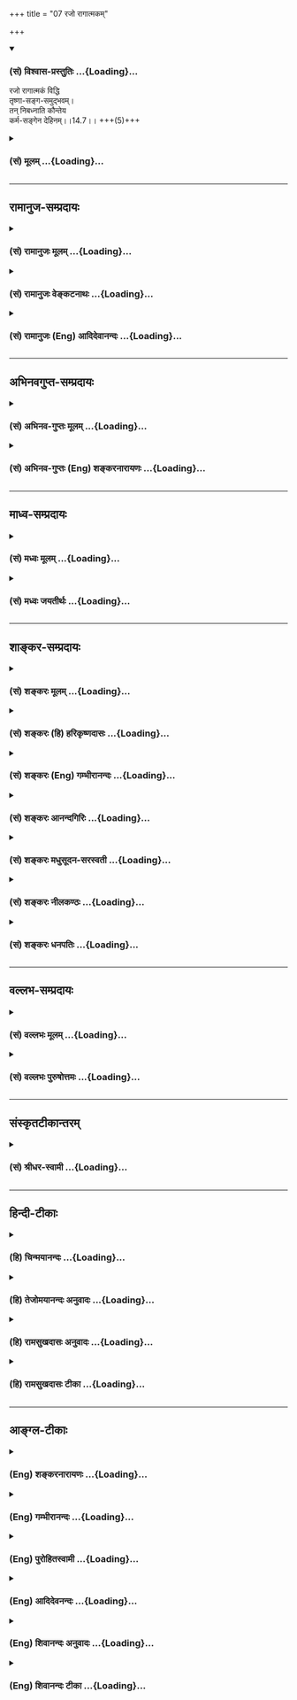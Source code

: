 +++
title = "07 रजो रागात्मकम्"

+++
<div class="js_include" newlevelforh1="3" title="(सं) विश्वास-प्रस्तुतिः" unfilled url="/purANam/mahAbhAratam/06-bhIShma-parva/02-bhagavad-gItA-parva/saMskRtam/vishvAsa-prastutiH/14_guNa-traya-vibhAga-y/07_rajo_rAgAtmakam.md">
<details open><summary><h3>(सं) विश्वास-प्रस्तुतिः ...{Loading}...</h3></summary>

रजो रागात्मकं विद्धि  
तृष्णा-सङ्ग-समुद्भवम्।  
तन् निबध्नाति कौन्तेय  
कर्म-सङ्गेन देहिनम्।।14.7।। +++(5)+++
</details>
</div>
<div class="js_include collapsed" newlevelforh1="3" title="(सं) मूलम्" unfilled url="/purANam/mahAbhAratam/06-bhIShma-parva/02-bhagavad-gItA-parva/saMskRtam/mUlam/14_guNa-traya-vibhAga-y/07_rajo_rAgAtmakam.md">
<details><summary><h3>(सं) मूलम् ...{Loading}...</h3></summary>

रजो रागात्मकं विद्धि तृष्णासङ्गसमुद्भवम्।  
तन्निबध्नाति कौन्तेय कर्मसङ्गेन देहिनम्।।14.7।।
</details>
</div>


_________________
## रामानुज-सम्प्रदायः
<div class="js_include collapsed" newlevelforh1="3" title="(सं) रामानुजः मूलम्" unfilled url="/purANam/mahAbhAratam/06-bhIShma-parva/02-bhagavad-gItA-parva/saMskRtam/rAmAnujaH/mUlam/14_guNa-traya-vibhAga-y/07_rajo_rAgAtmakam.md">
<details><summary><h3>(सं) रामानुजः मूलम् ...{Loading}...</h3></summary>

।।14.7।।**रजो रागात्मकं** रागहेतुभूतम्; रागो योषितपुरुषयोः
अन्योन्यस्पृहा। **तृष्णासङ्गसमुद्भवं** तृष्णासङ्गयोः उद्भवस्थानं
तृष्णासङ्गहेतुभूतम् इत्यर्थः। तृष्णा शब्दादिसर्वविषयस्पृहा। सङ्गः
पुत्रमित्रादिषु संबन्धिषु संश्लेषस्पृहा। तथा **देहिनं** कर्मसु क्रियासु
स्पृहाजननद्वारेण निबध्नाति क्रियासु हि स्पृहया याः क्रिया आरभते देही;
ताः च पुण्यपापरूपा इति तत्फलानुभवसाधनभूतासु योनिषु जन्महेतवो भवन्ति; अतः
कर्मसङ्गद्वारेण रजो देहिनं निबध्नाति। तद् एवं रजो रागतृष्णासङ्गहेतुः
कर्मसङगहेतुः च इति उक्तं भवति।

</details>
</div>
<div class="js_include collapsed" newlevelforh1="3" title="(सं) रामानुजः वेङ्कटनाथः" unfilled url="/purANam/mahAbhAratam/06-bhIShma-parva/02-bhagavad-gItA-parva/saMskRtam/rAmAnujaH/venkaTanAthaH/14_guNa-traya-vibhAga-y/07_rajo_rAgAtmakam.md">
<details><summary><h3>(सं) रामानुजः वेङ्कटनाथः ...{Loading}...</h3></summary>

  
  
।।14.7।। रजसो लोभ एव च \[14।17\] इति वक्ष्यते अतःप्रकाशकंमोहनाम् इति
पूर्वोत्तरवत्रागात्मकम् इत्यत्रापि रागहेतुत्वं
विवक्षितमित्याहरागहेतुभूतमिति। कारणे कार्योपचारः। रज्यतेऽनेनेति
व्युत्पत्त्या वा रागहेतुत्वं रागशब्देन विवक्षितमिति भावः।
सहप्रयुक्ततृष्णादिशब्दपुनरुक्तिपरिहाराय रागशब्दं प्रयोगप्राचुर्यानुसारेण
विषयविशेषे नियच्छति -- योषित्पुरुषयोरन्योन्यस्पृहेति। तृष्णासङ्गाभ्यां
रजस उत्पत्तिकथनं मन्दम् रजोगुणात्तयोरुत्पत्त्यभिधानं तु
बन्धावान्तरव्यापारज्ञापनेन
सार्थकमित्यभिप्रायेणाहतृष्णासङ्गयोरुद्भवस्थानमिति।
आत्मधर्मभूतयोस्तयोरात्मैव
ह्युद्भवस्थानमित्यत्राहतृष्णासङ्गहेतुभूतमित्यर्थ इति। क्षुत्तृष्णोपशमम्
इत्यादिप्रयोगात्पिपासामात्रशङ्काव्यावृत्त्यर्थमाहतृष्णाशब्दादिविषयेति।
सांस्पर्शिकगुणपञ्चकग्रहणमिदम्। पुत्रमित्रादिष्वित्याभिमानिकपरम्;
विषयतृष्णा विषयवैतृष्ण्यमित्यादिप्रयोगात्। तृष्णा सांस्पर्शिकसमस्तविषया
सङ्गस्तु परिशेषात् प्रयोगानुसाराच्च आभिमानिकविषय इति भावः।
रागादिहेतुकस्तद्विषयोपायसङ्गोऽत्र कर्मसङ्ग इत्याहतथेति। ननु
रागतृष्णासङ्गा अप्यन्यत्र सुखविशेषसङ्गा एव व्याख्याताः। ज्ञानसुखयोः
सङ्गे जाते तत्साधनेषु प्रवृत्तिवचनात्सत्त्वेनापि क्रियासङ्गो जन्यते;
तत्कथं विवेकः इत्थं सत्त्वगुणः सुखं प्रधानीकृत्य
तदर्थतयाऽन्यत्र,सञ्जयतिप्रयोजनेषु सज्जन्ते न विशेषेषु पण्डिताः \[ \]
इतिवत्। रजोगुणस्तु तत्तद्वस्तूनि क्रियास्वरूपं च प्रधानीकृत्य सुखमल्पं
प्रभूतं वेत्यत्रोदासीनो भवति।
राजदाराभिलाषदुष्पुत्रादिसंरक्षणवृथाचेष्टादिष्वेतद्व्यक्तम् -- इति।
कर्मसङ्गस्य कथं बन्धद्वारत्वं इत्यत्राहक्रियासु हीति।
कर्मसङ्गवद्रागादेरपि बन्धद्वारत्वज्ञापनाय पिण्डितमाहतदेवमिति। तत्
रागादीनां बन्धे पर्यवसानेन साफल्यादित्यर्थः। एवं
सत्त्वतमोव्यावृत्तस्वभावेनोक्तप्रकारेणेत्यर्थः।  
  

</details>
</div>
<div class="js_include collapsed" newlevelforh1="3" title="(सं) रामानुजः (Eng) आदिदेवानन्दः" unfilled url="/purANam/mahAbhAratam/06-bhIShma-parva/02-bhagavad-gItA-parva/saMskRtam/rAmAnujaH/english/AdidevAnandaH/14_guNa-traya-vibhAga-y/07_rajo_rAgAtmakam.md">
<details><summary><h3>(सं) रामानुजः (Eng) आदिदेवानन्दः ...{Loading}...</h3></summary>

14.7 Rajas is of the nature of passion, namely, it causes sexual desire.
'Passion' (Raga) is mutual yearning between a man and a woman.
'Springing from thirst and attachment' means it is the source of
sensuality and attachment. 'Trsna', (thirst, sensuality) is the longing
for all sense-objects, such as sound etc. 'Sanga' (attachment) is the
inordinate longing for union with one's sons, friends and such other
relations. By creating longing for actions, it binds the embodied self.
Whatever actions have been begun by the self from longiing for sensual
enjoyments, they become the cause of births in bodies that constitute
the means for experiencing such enjoyments. Therefore Rajas binds the
embodied self through attachment to actions. What is said is this: Rajas
is the cause of sexuality, sensuality and attachment, and of constant
engagement in actions.

</details>
</div>


_________________
## अभिनवगुप्त-सम्प्रदायः
<div class="js_include collapsed" newlevelforh1="3" title="(सं) अभिनव-गुप्तः मूलम्" unfilled url="/purANam/mahAbhAratam/06-bhIShma-parva/02-bhagavad-gItA-parva/saMskRtam/abhinava-guptaH/mUlam/14_guNa-traya-vibhAga-y/07_rajo_rAgAtmakam.md">
<details><summary><h3>(सं) अभिनव-गुप्तः मूलम् ...{Loading}...</h3></summary>

।।14.6 -- 14.8।। क्रमेणैषां रूपमुच्यते -- तत्रेत्यादि भारतेत्यन्तम्।
सत्त्वं निर्मलम्। तृष्णासंगस्य समुद्भवो यतः। दुर्लभस्यापि
चिरतरसंचितपुण्यशतलब्धस्य अपवर्गप्राप्तावेककारणस्य मानुष्यकस्य वृथा
अतिवाहनं प्रमादः। तथाह्युक्तम्,+++(;N तथाभ्युक्तम्)+++ -- आयुषः क्षण एकोऽपि
सर्वरत्नैर्न लभ्यते।  
  
स वृथा नीयते येन स प्रमादी नराधमः।।14.इति +++(S in the margin; and ;N in
the text itself add the followingयथा वा श्रीमद्भागवते -- निद्रया ह्रियते
नक्तं व्यवायेन च वा वयः।  
  
दिवा चार्थेहया राजन् कुटुम्बभरणेन
वा।।1।। देहापत्यकलत्रादिष्वात्मसैन्येष्वसत्स्वपि।  
  
तेषां प्रमत्तो निधनं पश्यन्नपि न पश्यति।।2।।  
  
-- The hagavata Purana ( Gorakhpur Ed.)+++ II; i; verse 34तथा --,किं
प्रमत्तस्य बहुभिः परोक्षैर्हायनैरिह।  
  
वरं मुहूर्त्तं विदितं घटेत श्रेयसे यतः।।3।। -- ibid; 12.अयमेव प्रमादः
तत्रैवैकादशस्कन्धे आत्महत्याशब्दवाच्यो निर्णीतो भगवता,यथा -- नृदेहमाद्यं
सुलभं सुदुर्लभं  
  
प्लवं सुकल्पं गुरुकर्णधारम्।  
  
मयानुकूलेन नभस्वतेरितं  
  
पुमान् भवाब्धिं न तरेत्स आत्महा।।4।। इति -- ibid. XI; xx; 17.)आलस्यं
शुभकरणीयेषु। निःशेषेण द्राणं कुत्सिता गतिः निद्रा।

</details>
</div>
<div class="js_include collapsed" newlevelforh1="3" title="(सं) अभिनव-गुप्तः (Eng) शङ्करनारायणः" unfilled url="/purANam/mahAbhAratam/06-bhIShma-parva/02-bhagavad-gItA-parva/saMskRtam/abhinava-guptaH/english/shankaranArAyaNaH/14_guNa-traya-vibhAga-y/07_rajo_rAgAtmakam.md">
<details><summary><h3>(सं) अभिनव-गुप्तः (Eng) शङ्करनारायणः ...{Loading}...</h3></summary>

14.7 See Comment under 14.8

</details>
</div>


_________________
## माध्व-सम्प्रदायः
<div class="js_include collapsed" newlevelforh1="3" title="(सं) मध्वः मूलम्" unfilled url="/purANam/mahAbhAratam/06-bhIShma-parva/02-bhagavad-gItA-parva/saMskRtam/madhvaH/mUlam/14_guNa-traya-vibhAga-y/07_rajo_rAgAtmakam.md">
<details><summary><h3>(सं) मध्वः मूलम् ...{Loading}...</h3></summary>

।।14.7।। रज इति। तृष्णासङ्गयोः समुद्भवं तयोः कारणम्।

</details>
</div>
<div class="js_include collapsed" newlevelforh1="3" title="(सं) मध्वः जयतीर्थः" unfilled url="/purANam/mahAbhAratam/06-bhIShma-parva/02-bhagavad-gItA-parva/saMskRtam/madhvaH/jayatIrthaH/14_guNa-traya-vibhAga-y/07_rajo_rAgAtmakam.md">
<details><summary><h3>(सं) मध्वः जयतीर्थः ...{Loading}...</h3></summary>

।।14.7।। अत्ररजस्तृष्णासङ्गसमुद्भवं इत्यस्यतृष्णासङ्गाभ्यां समुद्भवो यस्य
इत्यपव्याख्यानमिति भावेन विग्रहप्रदर्शनपूर्वकमर्थमाह -- **तृष्णे**ति।
समुद्भवत्यस्मादिति समुद्भवं कारणम्। अन्यथाप्रकृतिसम्भवाः (14।5)
इत्युक्तविरोधात् समुद्भवशब्देनाविर्भावो विवक्षित इति चेत् तथापि
गुणकार्यकथनप्रकरणविरोधात्।

</details>
</div>


_________________
## शाङ्कर-सम्प्रदायः
<div class="js_include collapsed" newlevelforh1="3" title="(सं) शङ्करः मूलम्" unfilled url="/purANam/mahAbhAratam/06-bhIShma-parva/02-bhagavad-gItA-parva/saMskRtam/shankaraH/mUlam/14_guNa-traya-vibhAga-y/07_rajo_rAgAtmakam.md">
<details><summary><h3>(सं) शङ्करः मूलम् ...{Loading}...</h3></summary>

।।14.7।। --,**रजः रागात्मकं** रञ्जनात् रागः गैरिकादिवद्रागात्मकं
**विद्धि** जानीहि। **तृष्णासङ्गसमुद्भवं** तृष्णा अप्राप्ताभिलाषः; आसङ्गः
प्राप्ते विषये मनसः प्रीतिलक्षणः संश्लेषः; तृष्णासङ्गयोः समुद्भवं
तृष्णासङ्गसमुद्भवम्। तन्निबध्नाति **तत्** रजः **निबध्नाति कौन्तेय
कर्मसङ्गेन;** दृष्टादृष्टार्थेषु कर्मसु सञ्जनं तत्परता कर्मसङ्गः; तेन
निबध्नाति रजः **देहिनम्**।।

</details>
</div>
<div class="js_include collapsed" newlevelforh1="3" title="(सं) शङ्करः (हि) हरिकृष्णदासः" unfilled url="/purANam/mahAbhAratam/06-bhIShma-parva/02-bhagavad-gItA-parva/saMskRtam/shankaraH/hindI/harikRShNadAsaH/14_guNa-traya-vibhAga-y/07_rajo_rAgAtmakam.md">
<details><summary><h3>(सं) शङ्करः (हि) हरिकृष्णदासः ...{Loading}...</h3></summary>

।।14.7।। अप्राप्त वस्तुकी अभिलाषाका नाम तृष्णा है और प्राप्त विषयोंमें
मनकी प्रीतिरूप स्नेहका नाम आसक्ति है; इन तृष्णा और आसक्तिकी उत्पत्तिके
कारणरूप रजोगुणको रागात्मक जान। अर्थात् गेरू आदि रंगोंकी भाँति ( पुरुषको
विषयोंके साथ ) उनमें आसक्त करके तद्रूप करनेवाला होनेसे; इसको तू रागरूप
समझ। हे कुन्तीपुत्र वह रजोगुण; इस शरीरधारी क्षेत्रज्ञको कर्मासक्तिसे
बाँधता है। दृष्ट और अदृष्ट फल देनेवाले जो कर्म हैं उनमें आसक्ति --
तत्परताका नाम कर्मासक्ति है; उसके द्वारा बाँधता है।

</details>
</div>
<div class="js_include collapsed" newlevelforh1="3" title="(सं) शङ्करः (Eng) गम्भीरानन्दः" unfilled url="/purANam/mahAbhAratam/06-bhIShma-parva/02-bhagavad-gItA-parva/saMskRtam/shankaraH/english/gambhIrAnandaH/14_guNa-traya-vibhAga-y/07_rajo_rAgAtmakam.md">
<details><summary><h3>(सं) शङ्करः (Eng) गम्भीरानन्दः ...{Loading}...</h3></summary>

14.7 Viddhi, know; rajas to be ragatmakam, of the nature of passion
(-raga is derived in the sense of that which colours-), having the
property of colouring, like the ochre pigment etc.;
trsna-asanga-samud-bhavam, born of hankering and attachment-hankering is
the longing for things not acired; attachment is the clining-of the
nature of fondness-of the mind to things in possession. O son of Kunti,
tat, that, that rajas; nibadhnati, binds; dehinam, the embodied one;
karma-sangena, through attachment to actions. Deep involvement in
actions related to seen or unseen objects is karmasangah. Rajas binds
through that.

</details>
</div>
<div class="js_include collapsed" newlevelforh1="3" title="(सं) शङ्करः आनन्दगिरिः" unfilled url="/purANam/mahAbhAratam/06-bhIShma-parva/02-bhagavad-gItA-parva/saMskRtam/shankaraH/AnandagiriH/14_guNa-traya-vibhAga-y/07_rajo_rAgAtmakam.md">
<details><summary><h3>(सं) शङ्करः आनन्दगिरिः ...{Loading}...</h3></summary>

।।14.7।। रजस्तर्हि किंलक्षणं कथं वा पुरुषं निबध्नातीत्याशङ्क्याह -- **रज
इति।** रज्यते संसृज्यतेऽनेन पुरुषो दृश्यैरिति रागोऽसावात्मास्येति
रागात्मकं रजो जानीहीत्याह -- **रञ्जनादिति।** समुद्भवत्यस्मादिति
समुद्भवस्तृष्णा चासङ्गश्च तृष्णासङ्गौ तयोः समुद्भवस्तमिति विग्रहं
गृहीत्वा कार्यद्वारा रजो विवक्षुस्तृष्णासङ्गयोरर्थभेदमाह --
**तृष्णेत्यादिना।** रजसो लक्षणमुक्त्वा निबन्धृत्वप्रकारमाह -- **तद्रज
इति।** कर्मसङ्गं विभजते -- **दृष्टेति।** अकर्तारमेव पुरुषं
करोमीत्यभिमानेन प्रवर्तयतीत्यर्थः।

</details>
</div>
<div class="js_include collapsed" newlevelforh1="3" title="(सं) शङ्करः मधुसूदन-सरस्वती" unfilled url="/purANam/mahAbhAratam/06-bhIShma-parva/02-bhagavad-gItA-parva/saMskRtam/shankaraH/madhusUdana-sarasvatI/14_guNa-traya-vibhAga-y/07_rajo_rAgAtmakam.md">
<details><summary><h3>(सं) शङ्करः मधुसूदन-सरस्वती ...{Loading}...</h3></summary>

।।14.7।। रज्यते विषयेषु पुरुषोऽनेनेति रागः; कामो गर्धः स एवात्मा स्वरूपं
यस्य धर्मधर्मिणोस्तादात्म्यात् तद्रागात्मकं रजो विद्धि। अतएव
अप्राप्ताभिलाषस्तृष्णा; प्राप्तस्योपस्थितेऽपि विनाशे संरक्षणाभिलाष
आसङ्गतयोस्तृष्णासङ्गयोः संभवो यस्मात्तद्रजो निबध्नाति हे कौन्तेय;
कर्मसङ्गेन कर्मसु दृष्टादृष्टार्थेषु अहमिदं करोम्येतत्फलं भोक्ष्य
इत्यभिनिवेशविशेषेण देहिनं वस्तुतोऽकर्तारमेव कर्तृत्वाभिमानिनम्। रजसः
प्रवृत्तिहेतुत्वात्।

</details>
</div>
<div class="js_include collapsed" newlevelforh1="3" title="(सं) शङ्करः नीलकण्ठः" unfilled url="/purANam/mahAbhAratam/06-bhIShma-parva/02-bhagavad-gItA-parva/saMskRtam/shankaraH/nIlakaNThaH/14_guNa-traya-vibhAga-y/07_rajo_rAgAtmakam.md">
<details><summary><h3>(सं) शङ्करः नीलकण्ठः ...{Loading}...</h3></summary>

।।14.7।। रजोगुणो रागो रञ्जना तदात्मकं विद्धि। तृष्णा
प्राप्यमाणेष्वप्यर्थेष्वतृप्तिः। सङ्गः प्राप्ते विषये मनसः प्रीतिलक्षणः
संश्लेषस्तयोः समुद्भवं निदानभूतं तद्रजो हे कौन्तेय; कर्मसङ्गेन
दृष्टादृष्टार्थेषु कर्मसु सङ्गस्तत्परता तेन निबध्नाति देहिनं
देहाभिमानिनम्।

</details>
</div>
<div class="js_include collapsed" newlevelforh1="3" title="(सं) शङ्करः धनपतिः" unfilled url="/purANam/mahAbhAratam/06-bhIShma-parva/02-bhagavad-gItA-parva/saMskRtam/shankaraH/dhanapatiH/14_guNa-traya-vibhAga-y/07_rajo_rAgAtmakam.md">
<details><summary><h3>(सं) शङ्करः धनपतिः ...{Loading}...</h3></summary>

।।14.7।। रजः किंलक्षणं कथं वा देहिनं बध्नातीत्यपेक्षायां तस्य लक्षणं
बन्धकत्वं चाह -- रज इति। रजः रागात्मकं रज्यते संसज्यतेऽनेन पुरुषो
दृश्यैरीति रागो दृष्टादृष्टसुखं तत्साधनविषयकः कामः गंधः स एवात्मा यस्य
तद्रागात्मकं विद्धि जानीहि। अप्राप्तोभिलाषस्तृष्णा मनसः प्रीतिलक्षणः
संश्लेष आसङ्गः समुद्भवत्यस्मादिति समुद्भवः। तृष्णासङ्गयोः समुद्भूवं
निदानं एतादृशं तद्रजः। कर्मसङ्गेन दृष्टादृष्टार्थेषु सञ्जनं तत्परता
कर्मसङ्गेस्तेन देहिनं निबध्नाति। अकर्तारमेव करोमीत्यभिमानेन
प्रवर्तयतीत्यर्थः। बध्वा च जननीजढरवासादिरुपां संसृतिं विस्तारयतीति
ध्वनयन्नाह -- हे कौन्तेयेति।

</details>
</div>


_________________
## वल्लभ-सम्प्रदायः
<div class="js_include collapsed" newlevelforh1="3" title="(सं) वल्लभः मूलम्" unfilled url="/purANam/mahAbhAratam/06-bhIShma-parva/02-bhagavad-gItA-parva/saMskRtam/vallabhaH/mUlam/14_guNa-traya-vibhAga-y/07_rajo_rAgAtmakam.md">
<details><summary><h3>(सं) वल्लभः मूलम् ...{Loading}...</h3></summary>

।।14.7।। रजसोऽप्याह -- रज इति। अनुरागात्मकंरञ्ज रागे इति धातोः स्पष्टमेव।
कर्मसु,रञ्जनाद्बन्धकम्।

</details>
</div>
<div class="js_include collapsed" newlevelforh1="3" title="(सं) वल्लभः पुरुषोत्तमः" unfilled url="/purANam/mahAbhAratam/06-bhIShma-parva/02-bhagavad-gItA-parva/saMskRtam/vallabhaH/puruShottamaH/14_guNa-traya-vibhAga-y/07_rajo_rAgAtmakam.md">
<details><summary><h3>(सं) वल्लभः पुरुषोत्तमः ...{Loading}...</h3></summary>

  
  
।।14.7।। सत्त्वलक्षणमुक्त्वा रजोलक्षणमाह -- रजो रागात्मकमिति। रजः रजोगुणं
रागात्मकं अनुरञ्जनात्मकं नानापदार्थोत्पादनेन भगवद्रञ्जनात्मकं विद्धि।
तत् तृष्णासङ्गसमुद्भवं तृष्णा,भगवदर्थोत्पन्नवस्तुमात्राज्ञानेन
स्वाभिलाषः; तत्सङ्गेन समुद्भव उत्पत्तिर्यस्य तादृशं देहिनं; न तु
भगवदर्थकज्ञानात्मकम्। कर्मसङ्गेन तत्स्वाभिलषितप्राप्त्यर्थं क्रियासङ्गेन
बध्नाति लौकिकासक्तिं जनयतीत्यर्थः।  
  

</details>
</div>


_________________
## संस्कृतटीकान्तरम्
<div class="js_include collapsed" newlevelforh1="3" title="(सं) श्रीधर-स्वामी" unfilled url="/purANam/mahAbhAratam/06-bhIShma-parva/02-bhagavad-gItA-parva/saMskRtam/shrIdhara-svAmI/14_guNa-traya-vibhAga-y/07_rajo_rAgAtmakam.md">
<details><summary><h3>(सं) श्रीधर-स्वामी ...{Loading}...</h3></summary>

।।14.7।। रजसो लक्षणं बन्धकत्वं चाह **-- रजोरागेति**। रजःसंज्ञकं गुणं
रागात्मकमनुरञ्जनरूपं विद्धि। अतएव तृष्णासङ्गसमुद्भवम्। तृष्णा
अप्राप्तेऽर्थेऽभिलाषः; सङ्गः प्राप्तेऽर्थे
प्रीतिर्विशषेणासक्तिस्तयोस्तृष्णासङ्गयोः समुद्भवो यस्मात्तद्रजो देहिनं
दृष्टादृष्टार्थेषु कर्मसु सङ्गेनासात्तया नितरां बध्नाति।
तृष्णासङ्गाभ्यां हि कर्मस्वासक्तिर्भवति।

</details>
</div>


_________________
## हिन्दी-टीकाः
<div class="js_include collapsed" newlevelforh1="3" title="(हि) चिन्मयानन्दः" unfilled url="/purANam/mahAbhAratam/06-bhIShma-parva/02-bhagavad-gItA-parva/hindI/chinmayAnandaH/14_guNa-traya-vibhAga-y/07_rajo_rAgAtmakam.md">
<details><summary><h3>(हि) चिन्मयानन्दः ...{Loading}...</h3></summary>

।।14.7।। अपने मन पर विजय प्राप्त करने के इच्छुक साधक को मन की उन समस्त
सूक्ष्म प्रवृत्तियों एवं रुचियों का ज्ञान होना चाहिये; जिनके द्वारा वह
बारम्बार उन्मत्त के समान विषयों की ओर भागता है। इस प्रकार; यह मन साधक के
आन्तरिक व्यक्तित्व को नष्ट करने के षड्यन्त्र में ही लगा रहता है। रजोगुण
को रागस्वरूप जानो जब अन्तकरण में रजोगुण के प्रभावों का घातक आक्रमण होता
है तब वह मनुष्य के मन को असंख्य पीड़ादायक उद्वेगों से चूरचूर कर देता है।
मन के स्तर पर उठने वाले ये उद्वेग ही रजोगुण के मुख्य लक्षण हैं। ये
मनोवेग असंख्य प्रकार से व्यक्त होते हैं; जैसे हठ; कामना; भावना इत्यादि।
तथापि इन सबका समावेश केवल दो वृत्तियों में किया जा सकता है तृष्णा और संग
अर्थात् आसक्ति। यहाँ इन दोनों का ही समस्त उद्वेगों के मुख्य स्रोत के रूप
में निर्देश किया गया है। तृष्णा और संग विषयोपभोग की इच्छा के लिये संस्कृत
में शब्द है तृष्णा अर्थात् प्यास। एक प्यासे व्यक्ति के लिये उस समय जल से
अधिक महत्व की और कोई शान्तिप्रद वस्तु प्रतीत ही नहीं होती है। वह तृष्णा
के कारण छटपटाता है; और केवल किसी प्रकार किसी भी स्थान से जल प्राप्त करने
के लिये प्रयत्न करता है। इसी प्रकार एक बार किसी विषय की कामना मन में
उत्पन्न हो जाती है; तब उसकी सन्तुष्टि किये बिना मनुष्य को शान्ति अनुभव
नहीं होती। यदि इष्ट वस्तु की प्राप्ति हो जाती है; तो उसके प्रति संग हो
जाता है। संग एक ऐसा दुष्ट मनोवेग है; जो मन के सुख और शान्ति को भंग कर
देता है। संक्षेपत; अप्राप्त वस्तु को पाने की काम्ाना तृष्णा कहलाती है;
और प्राप्त वस्तु से आसक्ति को संग कहते हैं। विषयों के प्रति मन में
उत्पन्न होने वाली तृष्णा और संग ही वे ज्वालामुखी पर्वत हैं; जो निरन्तर
अपना पिघला लावा उगल कर जीवन के हंसते उपवन को झुलसाकर ध्वस्त कर देते हैं।
इन आग्नेय पर्वतों से उगला गया तप्त लावा विविध प्रकार के मनोद्वेग हैं; जो
मनुष्य के कामुक जीवन में असंख्य वस्तुओं को अर्जित करने; उन पर अधिकार
जमाने और उन्हें सुरक्षित रखने के लिये संघर्ष और कलह को जन्म देते हैं। यह
रजोगुण मनुष्य को कर्मासक्ति से बांधता है रजोगुण के वशीभूत पुरुष के मन
में विभिन्न इच्छाएं उत्पन्न होती हैं; जिन्हें पूर्ण करने के लिये
स्वाभाविक है कि वह दिनरात कर्म में ही व्यस्त और आसक्त हो जाता है। उसका
सम्पूर्ण जीवन धन के आय और व्यय; वस्तुओं के अर्जन और रक्षण करने में ही
व्यतीत होता है। इस प्रक्रिया में उसका शरीर तो वृद्ध होता जाता है परन्तु
उसकी तृष्णा नवयौवन को प्राप्त होती जाती है अधिकाधिक भोग को प्राप्त करने
की व्याकुलता और प्राप्त वस्तु के नष्ट होने के भय के कारण वह एक कर्म से
दूसरे कर्म में प्रवृत्त रहता है। इस प्रकार अपने ही कर्मों से उत्पन्न हुए
सुख दुख रूप फलों को भोगने के लिए य्ाह जीव देह से बंधा रहता है। यदि
सत्त्वगुण के बन्धन में मनुष्य को यह अभिमान होता है कि मैं सुखी हूँ और
मैं जानने वाला हूँ; तो रजोगुण में मैं कर्ता हूँ इस प्रकार कर्तृत्व का
अभिमान होता है। इस तथ्य का हमें स्मरण रहे कि इन गुणों से उत्पन्न ये
बन्धन प्रतीतिक ही हैं; वास्तविक नहीं।

</details>
</div>
<div class="js_include collapsed" newlevelforh1="3" title="(हि) तेजोमयानन्दः अनुवादः" unfilled url="/purANam/mahAbhAratam/06-bhIShma-parva/02-bhagavad-gItA-parva/hindI/tejomayAnandaH/anuvAdaH/14_guNa-traya-vibhAga-y/07_rajo_rAgAtmakam.md">
<details><summary><h3>(हि) तेजोमयानन्दः अनुवादः ...{Loading}...</h3></summary>

।।14.7।। हे कौन्तेय ! रजोगुण को रागस्वरूप जानो, जिससे तृष्णा और आसक्ति
उत्पन्न होती है। वह देही आत्मा को कर्मों की आसक्ति से बांधता है।।

</details>
</div>
<div class="js_include collapsed" newlevelforh1="3" title="(हि) रामसुखदासः अनुवादः" unfilled url="/purANam/mahAbhAratam/06-bhIShma-parva/02-bhagavad-gItA-parva/hindI/rAmasukhadAsaH/anuvAdaH/14_guNa-traya-vibhAga-y/07_rajo_rAgAtmakam.md">
<details><summary><h3>(हि) रामसुखदासः अनुवादः ...{Loading}...</h3></summary>

।।14.7।। हे कुन्तीनन्दन ! तृष्णा और आसक्तिको पैदा करनेवाले रजोगुणको तुम
रागस्वरूप समझो। वह कर्मोंकी आसक्तिसे शरीरधारीको बाँधता है।

</details>
</div>
<div class="js_include collapsed" newlevelforh1="3" title="(हि) रामसुखदासः टीका" unfilled url="/purANam/mahAbhAratam/06-bhIShma-parva/02-bhagavad-gItA-parva/hindI/rAmasukhadAsaH/TIkA/14_guNa-traya-vibhAga-y/07_rajo_rAgAtmakam.md">
<details><summary><h3>(हि) रामसुखदासः टीका ...{Loading}...</h3></summary>

।।14.7।।***व्याख्या --***  **रजो रागात्ङ्कं विद्धि --** यह रजोगुण
रागस्वरूप है अर्थात् किसी वस्तु; व्यक्ति; परिस्थिति; घटना; क्रिया आदिमें
जो प्रियता पैदा होती है; वह प्रियता रजोगुणका स्वरूप है।**रागात्मकम्**
कहनेका तात्पर्य है कि जैसे स्वर्णके आभूषण स्वर्णमय होते हैं; ऐसे ही
रजोगुण रागमय है। पातञ्जलयोगदर्शनमें क्रिया को रजोगुणका स्वरूप कहा गया है
**(टिप्पणी प₀ 717.1)**। परन्तु श्रीमद्भगवद्गीतामें भगवान् (क्रियामात्रको
गौणरूपसे रजोगुण मानते हुए भी) मुख्यतः रागको ही रजोगुणका स्वरूप मानते हैं
**(टिप्पणी प₀ 717.2)**। इसीलिये **योगस्थः कुरु कर्माणि सङ्ग त्यक्त्वा**
( 2। 48) पदोंमें आसक्तिका त्याग करके कर्तव्यकर्मोंको करनेकी आज्ञा दी गयी
है। निष्कामभावसे किये गये कर्म मुक्त करनेवाले होते हैं (3। 19)। इसी
अध्यायके बाईसवें श्लोकमें भगवान् कहते हैं कि प्रवृत्ति अर्थात् क्रिया
करनेका भाव उत्पन्न होनेपर भी गुणातीत पुरुषका उसमें राग नहीं होता।
तात्पर्य यह हुआ कि गुणातीत पुरुषमें भी रजोगुणके प्रभावसे प्रवृत्ति तो
होती है; पर वह रागपूर्वक नहीं होती। गुणातीत होनेमें सहायक होनेपर भी
सत्त्वगुणको सुख और ज्ञानकी आसक्तिसे बाँधनेवाला कहा गया है। इससे सिद्ध
होता है कि आसक्ति ही बन्धनकारक है; सत्त्वगुण स्वयं नहीं। अतः भगवान् यहाँ
रागको ही रजोगुणका मुख्य स्वरूप जाननेके लिये कह रहे हैं। महासर्गके आदिमें
परमात्माका **बहु स्यां प्रजायेय --** यह संकल्प होता है। यह संकल्प
रजोगुणी है। इसको गीताने कर्म नामसे कहा है (8। 3)। जिस प्रकार दहीको
बिलोनेसे मक्खन और छाछ अलगअलग हो जाते हैं; ऐसे ही सृष्टिरचनाके इस रजोगुणी
संकल्पसे प्रकृतिमें क्षोभ पैदा होता है; जिससे सत्त्वगुणरूपी मक्खन और
तमोगुणरूपी छाछ अलगअलग हो जाती है। सत्त्वगुणसे अन्तःकरण और
ज्ञानेन्द्रियाँ; रजोगुणसे प्राण और कर्मेन्द्रियाँ तथा तमोगुणसे स्थूल
पदार्थ; शरीर आदिका निर्माण होता है। तीनों गुणोंसे संसारके अन्य
पदार्थोंकी उत्पत्ति होती है। इस प्रकार महासर्गके आदिमें भगवान्का
सृष्टिरचनारूप कर्म भी सर्वथा रागरहित होता है (गीता 4।
13)।**तृष्णासङ्गसमुद्भवम् --** प्राप्त वस्तु; व्यक्ति; पदार्थ;
परिस्थिति; घटना आदि बने रहें तथा वे और भी मिलते रहें -- ऐसी **जिमि
प्रतिलाभ लोभ अधिकाई** की तरह तृष्णा पैदा हो जाती है। इस तृष्णासे फिर
वस्तु आदिमें आसक्ति पैदा हो जाती है। व्याकरणके अनुसार इस
**तृष्णासङ्गसमुद्भवम्** पदके दो अर्थ होते हैं -- (1) जिससे तृष्णा और
आसक्ति पैदा होती है **(टिप्पणी प₀ 718.1)** अर्थात् तृष्णा और आसक्तिको
पैदा करनेवाला और (2) जो तृष्णा और आसक्तिसे पैदा होता है **(टिप्पणी प₀
718.2)** अर्थात् तृष्णा और आसक्तिसे पैदा होनेवाला। जैसे बीच और वृक्ष
अन्योन्य कारण हैं; अर्थात् बीजसे वृक्ष पैदा होता है और वृक्षसे फिर
बहुतसे बीज पैदा होते हैं; ऐसे ही रागस्वरूप रजोगुणसे तृष्णा और आसक्ति
बढ़ती है तथा तृष्णा और आसक्तिसे रजोगुण बहुत बढ़ जाता है। तात्पर्य है कि
ये दोनों ही एकदूसरेको पुष्ट करनेवाले हैं। अतः उपर्युक्त दोनों ही अर्थ
ठीक हैं।**तन्निबध्नाति कौन्तेय कर्मसङ्गेन देहिनम् --** रजोगुण कर्मोंकी
आसक्तिसे शरीरधारीको बाँधता है अर्थात् रजोगुणके बढ़नेपर ज्योंज्यों तृष्णा
और आसक्ति बढ़ती है; त्योंहीत्यों मनुष्यकी कर्म करनेकी प्रवृत्ति बढ़ती
है। कर्म करनेकी प्रवृत्ति बढ़नेसे मनुष्य नयेनये कर्म करना शुरू कर देता
है। फिर वह रातदिन इस प्रवृत्तिमें फँसा रहता है अर्थात् मनुष्यकी
मनोवृत्तियाँ रातदिन नयेनये कर्म आरम्भ करनेके चिन्तनमें लगी रहती हैं। ऐसी
अवस्थामें उसको अपना कल्याण; उद्धार करनेका अवसर ही प्राप्त नहीं होता। इस
तरह रजोगुण कर्मोंकी सुखासक्तिसे शरीरधारीको बाँध देता है अर्थात्
जन्ममरणमें ले जाता है। अतः साधकको प्राप्त परिस्थितिके अनुसार
निष्कामभावसे कर्तव्य कर्म तो कर देना चाहिये; पर संग्रह और सुखभोगके लिये
नयेनये कर्मोंका आरम्भ नहीं करना चाहिये।**देहिनम्** पदका तात्पर्य है कि
देहसे अपना सम्बन्ध माननेवाले देहीको ही यह रजोगुण कर्मोंकी आसक्तिसे
बाँधता है। सकामभावसे कर्मोंको करनेमें भी एक सुख होता है और कर्मोंका अमुक
फल भोगेंगे इस फलासक्तिमें भी एक सुख होता है। इस कर्म और फलकी सुखासक्तिसे
मनुष्य बँध जाता है। कर्मोंकी सुखासक्तिसे छूटनेके लिये साधक यह विचार करे
कि ये पदार्थ; व्यक्ति; परिस्थिति; घटना आदि कितने दिन हमारे साथ रहेंगे।
कारण कि सब दृश्य प्रतिक्षण अदृश्यतामें जा रहा है जीवन प्रतिक्षण
मृत्युमें जा रहा है सर्ग प्रतिक्षण प्रलयमें जा रहा है महासर्ग प्रतिक्षण
महाप्रलयमें जा रहा है। आज दिनतक जो बाल्य; युवा आदि अवस्थाएँ चली गयीं; वे
फिर नहीं मिल सकतीं। जो समय चला गया; वह फिर नहीं मिल सकता। बड़ेबड़े
राजामहाराजाओं और धनियोंकी अन्तिम दशाको याद करनेसे तथा बड़ेबड़े राजमहलों
और मकानोंके खण्डहरोंको देखनेसे साधकको यह विचार आना चाहिये कि उनको जो दशा
हुई है; वही दशा इस शरीर; धनसम्पत्ति; मकान आदिकी भी होगी। परन्तु मैंने
इनके प्रलोभनमें पड़कर अपनी शक्ति; बुद्धि; समयको बरबाद कर दिया है। यह तो
बड़ी भारी हानि हो गयी ऐसे विचारोंसे साधकके अन्तःकरणमें सात्त्विक
वृत्तियाँ आयेंगी और वह कर्मसङ्गसे ऊँचा उठ जायगा। अगर मैं रातदिन नयेनये
कर्मोंके करनेमें ही लगा रहूँगा; तो मेरा मनुष्यजन्म निरर्थक चला जायगा और
उन कर्मोंकी आसक्तिसे मेरेको न जाने किनकिन योनियोंमें जाना पड़ेगा और
कितनी बार जन्मनामरना पड़ेगा इसलिये मुझे संग्रह और सुखभोगके लिये नयेनये
कर्मोंका आरम्भ नहीं करना है; प्रत्युत प्राप्त परिस्थितिके अनुसार
अनासक्तभावसे कर्तव्यकर्म करना है ऐसे विचारोंसे भी साधक कर्मोंकी आसक्तिसे
ऊँचा उठ जाता है।***सम्बन्ध --***  तमोगुणका स्वरूप और उसके बाँधनेका
प्रकार क्या है -- इसको आगेके श्लोकमें बताते हैं।

</details>
</div>


_________________
## आङ्ग्ल-टीकाः
<div class="js_include collapsed" newlevelforh1="3" title="(Eng) शङ्करनारायणः" unfilled url="/purANam/mahAbhAratam/06-bhIShma-parva/02-bhagavad-gItA-parva/english/shankaranArAyaNaH/14_guNa-traya-vibhAga-y/07_rajo_rAgAtmakam.md">
<details><summary><h3>(Eng) शङ्करनारायणः ...{Loading}...</h3></summary>

14.7. You should know that the Rajas is of the nature of desire and is a
source of craving-attachment; and it binds the embodied by the
attachment to action, O son of Kunti !

</details>
</div>
<div class="js_include collapsed" newlevelforh1="3" title="(Eng) गम्भीरानन्दः" unfilled url="/purANam/mahAbhAratam/06-bhIShma-parva/02-bhagavad-gItA-parva/english/gambhIrAnandaH/14_guNa-traya-vibhAga-y/07_rajo_rAgAtmakam.md">
<details><summary><h3>(Eng) गम्भीरानन्दः ...{Loading}...</h3></summary>

14.7 Know rajas to be of the nature of passion, born of hankering and
attachment. O son of Kunti, that binds the embodied one through
attachment to action.

</details>
</div>
<div class="js_include collapsed" newlevelforh1="3" title="(Eng) पुरोहितस्वामी" unfilled url="/purANam/mahAbhAratam/06-bhIShma-parva/02-bhagavad-gItA-parva/english/purohitasvAmI/14_guNa-traya-vibhAga-y/07_rajo_rAgAtmakam.md">
<details><summary><h3>(Eng) पुरोहितस्वामी ...{Loading}...</h3></summary>

14.7 Passion, engendered by thirst for pleasure and attachment, binds
the soul through its fondness for activity.

</details>
</div>
<div class="js_include collapsed" newlevelforh1="3" title="(Eng) आदिदेवनन्दः" unfilled url="/purANam/mahAbhAratam/06-bhIShma-parva/02-bhagavad-gItA-parva/english/AdidevanandaH/14_guNa-traya-vibhAga-y/07_rajo_rAgAtmakam.md">
<details><summary><h3>(Eng) आदिदेवनन्दः ...{Loading}...</h3></summary>

14.7 Know, O Arjuna, that Rajas is of the nature of passion springing
from thirst and atttachment. It binds the embodied self with attachment
to work.

</details>
</div>
<div class="js_include collapsed" newlevelforh1="3" title="(Eng) शिवानन्दः अनुवादः" unfilled url="/purANam/mahAbhAratam/06-bhIShma-parva/02-bhagavad-gItA-parva/english/shivAnandaH/anuvAdaH/14_guNa-traya-vibhAga-y/07_rajo_rAgAtmakam.md">
<details><summary><h3>(Eng) शिवानन्दः अनुवादः ...{Loading}...</h3></summary>

14.7 Know thou Rajas to be of the nature of passion, the source of
thirst (for sensual enjoyment) and attachment; it binds fast, O Arjuna,
the embodied one by attachment to action.

</details>
</div>
<div class="js_include collapsed" newlevelforh1="3" title="(Eng) शिवानन्दः टीका" unfilled url="/purANam/mahAbhAratam/06-bhIShma-parva/02-bhagavad-gItA-parva/english/shivAnandaH/TIkA/14_guNa-traya-vibhAga-y/07_rajo_rAgAtmakam.md">
<details><summary><h3>(Eng) शिवानन्दः टीका ...{Loading}...</h3></summary>

14.7 रजः Rajas; रागात्मकम् of the nature of passion; विद्धि know;
तृष्णासङ्गसमुद्भवम् the source of thirst and attachment; तत् that;
निबध्नाति binds; कौन्तेय O son of Kunti (Arjuna); कर्मसङ्गेन by
attachment to action; देहिनम् the embodied one.Commentary The ality of
Rajas denotes activity and ambition. The Rajasic man is full of cravings
and desires. The cravings force him to act for their fulfilment. He gets
attached to those who help him in the fulfilment of his desire and hates
those who stand in his way. He is attached to action. He enters on great
undertakings. He performs various sorts of sacrifices and rituals and
charitable activities. He runs after sensual pleasures and his desires
become insatiable like a flame fed by oil. The Self is not the doer. It
is the silent witness but Rajas creates in the man the idea; I am the
doer.Rajas pleases the mind and keeps alive the passions.A Rajasic man
is never contented. He is ever greedy and restless. The more he acires;
the more passionate and greedy he becomes. Desires multiply. Nothing
gives him satisfaction. If he is a millionaire; he tries to become a
multimillionaire. It is like petrol poured into the fire; which inflames
it further. A Rajasic man loses his understanding and power of
discrimination. His understanding is clouded. He is under intoxication
of the pride of wealth. His intellect is turbid. He has a perverted
intellect. On account of perversion of intellect misery appears to him
to be happiness pain appears to him to be pleasure sorrow appears to be
joy. His goal is money and women. He worships mammon as his god.He runs
after name; fame and comforts and involves himself in endless
activities. Quickness has been associated with the fish; with the flash
of lightning and with the glance of a woman. But Rajas is icker than
these. A Rajasic man is more active than these. He thinks What will
happen to me after my possessions are gone and thus worries himself
unnecessarily and engages himself in endless activities. He has no peace
of mind.He thirsts for what has not been attained and is attached to
what has already been obtained. He wishes and tries to protect his
possessions. This is Sanga. I will do such and such an action. I will
get such and such a result. I will do this sacrifice. I will enjoy in
heaven. This sort of clinging to action and its fruits is Karma Sanga.

</details>
</div>
